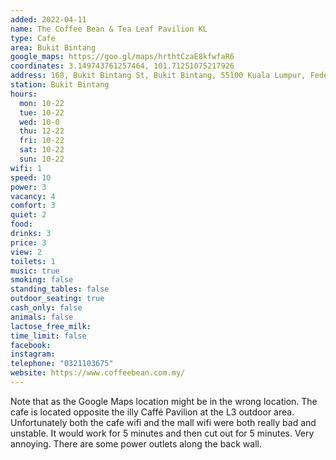 ```yaml
---
added: 2022-04-11
name: The Coffee Bean & Tea Leaf Pavilion KL
type: Cafe
area: Bukit Bintang
google_maps: https://goo.gl/maps/hrthtCzaE8kfwfaR6
coordinates: 3.149743761257464, 101.71251075217926
address: 168, Bukit Bintang St, Bukit Bintang, 55100 Kuala Lumpur, Federal Territory of Kuala Lumpur
station: Bukit Bintang
hours:
  mon: 10-22
  tue: 10-22
  wed: 10-0
  thu: 12-22
  fri: 10-22
  sat: 10-22
  sun: 10-22
wifi: 1
speed: 10
power: 3
vacancy: 4
comfort: 3
quiet: 2
food: 
drinks: 3
price: 3
view: 2
toilets: 1
music: true
smoking: false
standing_tables: false
outdoor_seating: true
cash_only: false
animals: false
lactose_free_milk: 
time_limit: false
facebook: 
instagram: 
telephone: "0321103675"
website: https://www.coffeebean.com.my/
---
```


Note that as the Google Maps location might be in the wrong location. The cafe is located opposite the illy Caffé Pavilion at the L3 outdoor area. Unfortunately both the cafe wifi and the mall wifi were both really bad and unstable. It would work for 5 minutes and then cut out for 5 minutes. Very annoying. There are some power outlets along the back wall.
